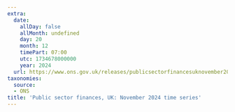 ```yaml
---
extra:
  date:
    allDay: false
    allMonth: undefined
    day: 20
    month: 12
    timePart: 07:00
    utc: 1734678000000
    year: 2024
  url: https://www.ons.gov.uk/releases/publicsectorfinancesuknovember2024timeseries
taxonomies:
  source:
  - ONS
title: 'Public sector finances, UK: November 2024 time series'
---
```

